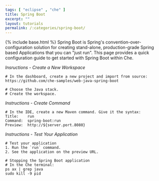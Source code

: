 ```yaml
---
tags: [ "eclipse" , "che" ]
title: Spring Boot
excerpt: ""
layout: tutorials
permalink: /:categories/spring-boot/
---
```

{% include base.html %}
Spring Boot is Spring's convention-over-configuration solution for creating stand-alone, production-grade Spring based Applications that you can "just run". This page provides a quick configuration guide to get started with Spring Boot within Che.

*Insructions - Create a New Workspace*
```text  
# In the dashboard, create a new project and import from source:
https://github.com/che-samples/web-java-spring-boot

# Choose the Java stack.
# Create the workspace.
```

*Instructions - Create Command*
```text  
# In the IDE, create a new Maven command. Give it the syntax:
Title:    run
Command:  spring-boot:run
Preview:  http://${server.port.8080}
```

*Instructions - Test Your Application*
```text  
# Test your application
1. Run the `run` command.
2. See the application on the preview URL.

# Stopping the Spring Boot application
# In the Che terminal:
ps ax | grep java
sudo kill -9 pid
```
